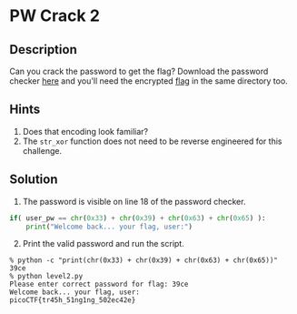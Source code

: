 # PW Crack 2
## Description
Can you crack the password to get the flag? Download the password checker [here](level2.py) and you'll need the encrypted [flag](level2.flag.txt.enc) in the same directory too.
## Hints
1. Does that encoding look familiar?
2. The `str_xor` function does not need to be reverse engineered for this challenge.
## Solution
1. The password is visible on line 18 of the password checker.
```python
if( user_pw == chr(0x33) + chr(0x39) + chr(0x63) + chr(0x65) ):
    print("Welcome back... your flag, user:")
```
2. Print the valid password and run the script.
```console
% python -c "print(chr(0x33) + chr(0x39) + chr(0x63) + chr(0x65))"
39ce
% python level2.py
Please enter correct password for flag: 39ce
Welcome back... your flag, user:
picoCTF{tr45h_51ng1ng_502ec42e}
```
